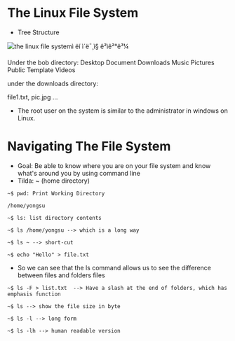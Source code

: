 # The Linux File System

- Tree Structure

![the linux file systemì ëí ì´ë¯¸ì§ ê²ìê²°ê³¼](https://nyashacharumbiratheitguy.files.wordpress.com/2017/02/d0c50-linux2bfile2bsystem2bhierarchy.jpg)

Under the bob directory:
Desktop Document Downloads Music Pictures Public Template Videos

under the downloads directory:

file1.txt, pic.jpg ...

- The root user on the system is similar to the administrator in windows on Linux.

# Navigating The File System



- Goal: Be able to know where you are on your file system and know what's around you by using command line
- Tilda: ~ (home directory)

```linux
~$ pwd: Print Working Directory

/home/yongsu

~$ ls: list directory contents

~$ ls /home/yongsu --> which is a long way

~$ ls ~ --> short-cut

~$ echo "Hello" > file.txt
```



- So we can see that the ls command allows us to see the difference between files and folders files 

```linux
~$ ls -F > list.txt  --> Have a slash at the end of folders, which has emphasis function

~$ ls --> show the file size in byte

~$ ls -l --> long form

~$ ls -lh --> human readable version

```









































